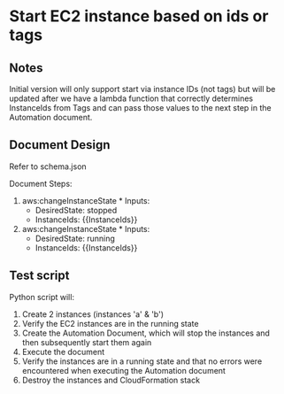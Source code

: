 # Start EC2 instance based on ids or tags

## Notes

Initial version will only support start via instance IDs (not tags) but will be updated after we have a lambda function
that correctly determines InstanceIds from Tags and can pass those values to the next step in the Automation document.

## Document Design

Refer to schema.json

Document Steps:
  1. aws:changeInstanceState
    * Inputs:
      * DesiredState: stopped
      * InstanceIds: {{InstanceIds}}
  2. aws:changeInstanceState
    * Inputs:
      * DesiredState: running
      * InstanceIds: {{InstanceIds}}

## Test script

Python script will:
  1. Create 2 instances (instances 'a' & 'b')
  2. Verify the EC2 instances are in the running state
  3. Create the Automation Document, which will stop the instances and then subsequently start them again
  4. Execute the document
  5. Verify the instances are in a running state and that no errors were encountered when executing the Automation document
  6. Destroy the instances and CloudFormation stack
